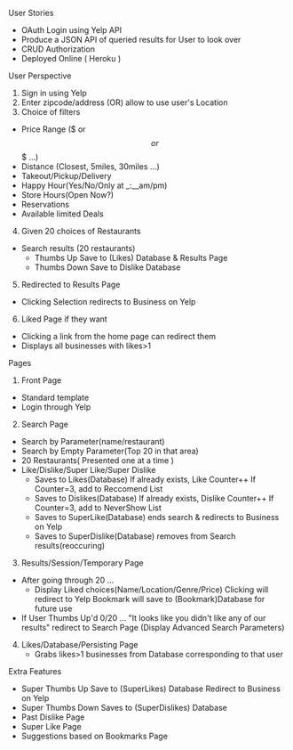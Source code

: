 User Stories

- OAuth Login using Yelp API
- Produce a JSON API of queried results for User to look over
- CRUD Authorization 
- Deployed Online ( Heroku )


User Perspective

1. Sign in using Yelp 
2. Enter zipcode/address (OR) allow to use user's Location
3. Choice of filters
  - Price Range ($ or $$ or $$$ ...)
  - Distance (Closest, 5miles, 30miles ...)
  - Takeout/Pickup/Delivery
  - Happy Hour(Yes/No/Only at _:__am/pm)
  - Store Hours(Open Now?)
  - Reservations
  - Available limited Deals
4. Given 20 choices of Restaurants
  - Search results (20 restaurants)
    - Thumbs Up
        Save to (Likes) Database & Results Page
    - Thumbs Down
        Save to Dislike Database
5. Redirected to Results Page
  - Clicking Selection redirects to Business on Yelp
6. Liked Page if they want
  - Clicking a link from the home page can redirect them
  - Displays all businesses with likes>1


Pages

1. Front Page
  - Standard template
  - Login through Yelp
2. Search Page
  - Search by Parameter(name/restaurant)
  - Search by Empty Parameter(Top 20 in that area)
  - 20 Restaurants( Presented one at a time )
  - Like/Dislike/Super Like/Super Dislike
      - Saves to Likes(Database)
          If already exists, Like Counter++
          If Counter=3, add to Reccomend List
      - Saves to Dislikes(Database)
          If already exists, Dislike Counter++
          If Counter=3, add to NeverShow List
      - Saves to SuperLike(Database)
          ends search & redirects to Business on Yelp
      - Saves to SuperDislike(Database)
          removes from Search results(reoccuring)
3. Results/Session/Temporary Page
  - After going through 20 ... 
      - Display Liked choices(Name/Location/Genre/Price)
          Clicking will redirect to Yelp 
          Bookmark will save to (Bookmark)Database for future use
  - If User Thumbs Up'd 0/20 ... 
      "It looks like you didn't like any of our results"
      redirect to Search Page (Display Advanced Search Parameters)
4. Likes/Database/Persisting Page
    - Grabs likes>1 businesses from 
      Database corresponding to that user


Extra Features

- Super Thumbs Up
   Save to (SuperLikes) Database
   Redirect to Business on Yelp
- Super Thumbs Down
   Saves to (SuperDislikes) Database
- Past Dislike Page
- Super Like Page
- Suggestions based on Bookmarks Page
